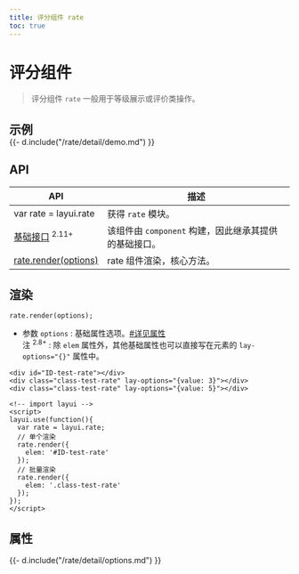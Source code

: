 ```yaml
---
title: 评分组件 rate
toc: true
---
```


# 评分组件

> 评分组件 `rate` 一般用于等级展示或评价类操作。

<h2 id="examples" lay-toc="{hot: true}" style="margin-bottom: 0;">示例</h2>

<div>
{{- d.include("/rate/detail/demo.md") }}
</div>

<p></p>

<h2 id="api" lay-toc="{}">API</h2>

| API | 描述 |
| --- | --- |
| var rate = layui.rate | 获得 `rate` 模块。 |
| [基础接口](../component/#export) <sup>2.11+</sup> | 该组件由 `component` 构建，因此继承其提供的基础接口。|
| [rate.render(options)](#render) | rate 组件渲染，核心方法。 |

<h2 id="render" lay-toc="{level: 2}">渲染</h2>

`rate.render(options);`

- 参数 `options` : 基础属性选项。[#详见属性](#options)
  <br>注 <sup>2.8+</sup> : 除 `elem` 属性外，其他基础属性也可以直接写在元素的 `lay-options="{}"` 属性中。

```
<div id="ID-test-rate"></div>
<div class="class-test-rate" lay-options="{value: 3}"></div>
<div class="class-test-rate" lay-options="{value: 5}"></div>

<!-- import layui -->
<script>
layui.use(function(){
  var rate = layui.rate;
  // 单个渲染
  rate.render({
    elem: '#ID-test-rate'
  });
  // 批量渲染
  rate.render({
    elem: '.class-test-rate'
  });
});
</script>
```

<h2 id="options" lay-toc="{level: 2, hot: true}">属性</h2>

<div>
{{- d.include("/rate/detail/options.md") }}
</div>
